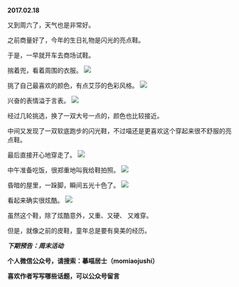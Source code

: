 
          
**2017.02.18**

又到周六了，天气也是非常好。

之前商量好了，今年的生日礼物是闪光的亮点鞋。

于是，一早就开车去商场试鞋。

揣着兜，看着周围的衣服。
![](http://upload-images.jianshu.io/upload_images/51001-6b33a252f7f40de2.jpg)


挑了自己最喜欢的颜色，有点艾莎的色彩风格。
![](http://upload-images.jianshu.io/upload_images/51001-cf28f0a4ea6d9c37.jpg)


兴奋的表情溢于言表。
![](http://upload-images.jianshu.io/upload_images/51001-063b0f96418a7fe7.jpg)


经过几轮挑选，换了一双大号一点的，颜色也比较接近。

中间又发现了一双软底跑步的闪光鞋，不过喵还是更喜欢这个穿起来很不舒服的亮点鞋。

最后直接开心地穿走了。
![](http://upload-images.jianshu.io/upload_images/51001-843d9a69b66b406d.jpg)


中午准备吃饭，很郑重地叫我给鞋拍照。
![](http://upload-images.jianshu.io/upload_images/51001-56755d2d269ed0df.jpg)


昏暗的屋里，一跺脚，瞬间五光十色了。
![](http://upload-images.jianshu.io/upload_images/51001-d8c32ef2db3c7eff.jpg)


看起来确实很炫酷。
![](http://upload-images.jianshu.io/upload_images/51001-1fca83c1fedb2518.jpg)


虽然这个鞋，除了炫酷意外，又重、又硬、    又难穿。

但是，就像之前的皮鞋，童年总是要有臭美的经历。


***下期预告：周末活动***


**个人微信公众号，请搜索：摹喵居士（momiaojushi）**

**喜欢作者写写哪些话题，可以公众号留言**

        